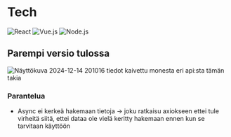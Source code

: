 # Tech
![React](https://img.shields.io/badge/React-61DAFB?style=for-the-badge&logo=react&logoColor=white)
![Vue.js](https://img.shields.io/badge/Vue.js-4FC08D?style=for-the-badge&logo=vue.js&logoColor=white)
![Node.js](https://img.shields.io/badge/Node.js-339933?style=for-the-badge&logo=node.js&logoColor=white)
## Parempi versio tulossa
![Näyttökuva 2024-12-14 201016](https://github.com/user-attachments/assets/718027c9-4675-4692-aae3-085099556146)
tiedot kaivettu monesta eri api:sta tämän takia
### Parantelua
- Async ei kerkeä hakemaan tietoja -> joku ratkaisu axiokseen ettei tule virheitä siitä, ettei dataa ole vielä keritty hakemaan ennen kun se tarvitaan käyttöön 
